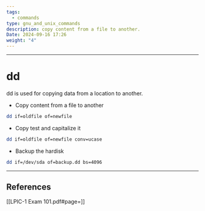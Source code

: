 ```yaml
---
tags:
  - commands
type: gnu_and_unix_commands
description: copy content from a file to another.
Date: 2024-09-16 17:26
weight: "4"
---
```


___
# dd

dd is used for copying data from a location to another.


- Copy content from a file to another
```bash
dd if=oldfile of=newfile
```

- Copy test and capitalize it
```bash
dd if=oldfile of=newfile conv=ucase
```

- Backup the hardisk
```bash
dd if=/dev/sda of=backup.dd bs=4096
```



___
## References
[[LPIC-1 Exam 101.pdf#page=]]